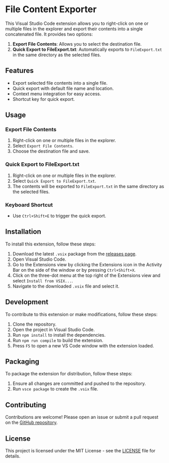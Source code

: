 # File Content Exporter

This Visual Studio Code extension allows you to right-click on one or multiple files in the explorer and export their contents into a single concatenated file. It provides two options:
1. **Export File Contents**: Allows you to select the destination file.
2. **Quick Export to FileExport.txt**: Automatically exports to `FileExport.txt` in the same directory as the selected files.

## Features

- Export selected file contents into a single file.
- Quick export with default file name and location.
- Context menu integration for easy access.
- Shortcut key for quick export.

## Usage

### Export File Contents

1. Right-click on one or multiple files in the explorer.
2. Select `Export File Contents`.
3. Choose the destination file and save.

### Quick Export to FileExport.txt

1. Right-click on one or multiple files in the explorer.
2. Select `Quick Export to FileExport.txt`.
3. The contents will be exported to `FileExport.txt` in the same directory as the selected files.

### Keyboard Shortcut

- Use `Ctrl+Shift+E` to trigger the quick export.

## Installation

To install this extension, follow these steps:

1. Download the latest `.vsix` package from the [releases page](https://github.com/your-repo/file-content-exporter/releases).
2. Open Visual Studio Code.
3. Go to the Extensions view by clicking the Extensions icon in the Activity Bar on the side of the window or by pressing `Ctrl+Shift+X`.
4. Click on the three-dot menu at the top right of the Extensions view and select `Install from VSIX...`.
5. Navigate to the downloaded `.vsix` file and select it.

## Development

To contribute to this extension or make modifications, follow these steps:

1. Clone the repository.
2. Open the project in Visual Studio Code.
3. Run `npm install` to install the dependencies.
4. Run `npm run compile` to build the extension.
5. Press `F5` to open a new VS Code window with the extension loaded.

## Packaging

To package the extension for distribution, follow these steps:

1. Ensure all changes are committed and pushed to the repository.
2. Run `vsce package` to create the `.vsix` file.

## Contributing

Contributions are welcome! Please open an issue or submit a pull request on the [GitHub repository](https://github.com/your-repo/file-content-exporter).

## License

This project is licensed under the MIT License - see the [LICENSE](LICENSE) file for details.
